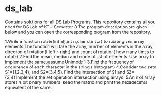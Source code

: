 # ds_lab
Contains solutions for all DS Lab Programs.
This repository contains all you need for DS Lab of KTU Semester 3
The program description are given below and you can open the corresponding program from the repository.

1.Write a function rotate(int a[],int n,char d,int cr) to rotate given array elements.The function will take the array, number of elements in the array, direction of rotation(l-left r-right) and count of rotation( how many times to rotate)
2.Find the mean, median and mode of list of elements. Use array to implement the same.(assume Unimode )
3.Find the frequency of occurrence of each character in the string ( histogram)
4.Consider two sets S1={1,2,3,4}, and S2={3,4,5}. Find the intersection of S1 and S2={3,4}.Implement the set operation intersection using arrays.
5.An nx4 array stores 4 bit binary numbers. Read the matrix and print the hexadecimal equivalent of the same.
